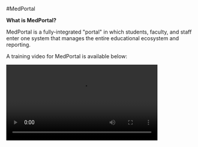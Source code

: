 #MedPortal

**What is MedPortal?**

MedPortal is a fully-integrated "portal" in which students, faculty, and staff enter one system that manages the entire educational ecosystem and reporting.  

A training video for MedPortal is available below:

  <video width="80%" controls="controls">
<source src="https://arizona.box.com/shared/static/35yz085u30ppgzvb34e0381yi15kytbg.mp4" type="video/mp4">
</video>
